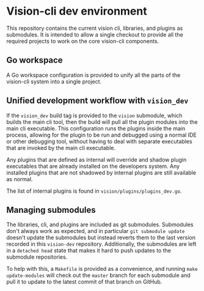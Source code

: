 # Vision-cli dev environment

This repository contains the current vision cli, libraries, and plugins as submodules.
It is intended to allow a single checkout to provide all the required projects to work
on the core vision-cli components.

## Go workspace

A Go workspace configuration is provided to unify all the parts of the vision-cli system
into a single project.

## Unified development workflow with `vision_dev`

If the `vision_dev` build tag is provided to the `vision` submodule, which builds the main
cli tool, then the build will pull all the plugin modules into the main cli executable.
This configuration runs the plugins inside the main process, allowing for the plugin to be
run and debugged using a normal IDE or other debugging tool, without having to deal with
separate executables that are invoked by the main cli executable.

Any plugins that are defined as internal will override and shadow plugin executables that are
already installed on the developers system.
Any installed plugins that are not shadowed by internal plugins are still available as normal.

The list of internal plugins is found in `vision/plugins/plugins_dev.go`.

## Managing submodules

The libraries, cli, and plugins are included as git submodules.
Submodules don't always work as expected, and in particular `git submodule update` doesn't
update the submodules but instead reverts them to the last version recorded in this `vision-dev`
repository. Additionally, the submodules are left in a `detached head` state that makes it hard to
push updates to the submodule repositories.

To help with this, a `Makefile` is provided as a convenience, and running `make update-modules`
will check out the `master` branch for each submodule and pull it to update to the latest commit of
that branch on GitHub.
